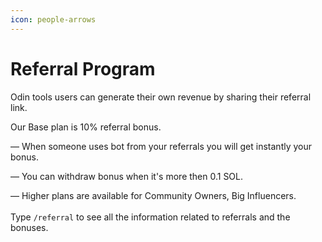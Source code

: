 ```yaml
---
icon: people-arrows
---
```


# Referral Program

Odin tools users can generate their own revenue by sharing their referral link.&#x20;

Our Base plan is 10% referral bonus.&#x20;

— When someone uses bot from your referrals you will get instantly your bonus.&#x20;

— You can withdraw bonus when it's more then 0.1 SOL.&#x20;

— Higher plans are available for Community Owners, Big Influencers. \
\
Type `/referral` to see all the information related to referrals and the bonuses.
